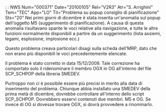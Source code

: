  :  : NWS Num="000371" Date="20100105" Rel="V2R3" Atr="S. Arrighini" Tem="TEC" App="LO" Tit="Problema su popup consiglio di pianificazione" Sts="20"
Nei primi giorni di dicembre è stata inserita un'anomalia sul popup dell'oggetto M5 (suggerimento di
pianificazione).
A causa di questa anomalia risultavano sparite le voci relative alla navigazione, e tutte le altre
funzioni normalmente disponibili a partire da un suggerimento (lista assiemi, legami, esplosione, implosione ecc.)

Questo problema creava particolari disagi sulla scheda dell'MRP, dato che non erano più disponibili
le voci precedentemente elencate.

Il problema è stato corretto in data 15/12/2009.
Tale correzione ha comportato solo il ridenominare il membro OGX in OG all'interno del file SCP_SCHPOP della libreria SMEDEV.

Purtroppo non ci è possibile essere più precisi in merito alla data di inserimento del problema.
Chiunque abbia installato una SMEDEV della prima metà di dicembre, dovrebbe controllare all'interno
dello script SCP_SCHPOP. Dovrebbero esservi contenuti due membri. M5 e OG. Se invece di OG si dovesse trovare OGX, si dovrà provvedere a rinominarlo.
